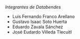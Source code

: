 *Integrantes de Databendes*
- Luis Fernando Franco Arellano
- Gustavo Isaac Soto Huerta
- Eduardo Zavala Sánchez
- José Eudardo Villeda Tlecuitl
